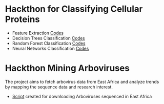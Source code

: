 # Hackthon for Classifying Cellular Proteins

- Feature Extraction [Codes](https://github.com/NOngeso/Python-and-Other-Scripts/blob/main/machine_learning_scripts/extract606.sh)
- Decision Trees Classification [Codes](https://github.com/NOngeso/Python-and-Other-Scripts/blob/main/machine_learning_scripts/Protein%20Classification-Decision_Trees.ipynb)
- Random Forest Classification [Codes](https://github.com/NOngeso/Python-and-Other-Scripts/blob/main/machine_learning_scripts/Protein%20Classification-Random_Forest.ipynb)
- Neural Networks Classification [Codes](https://github.com/NOngeso/Python-and-Other-Scripts/blob/main/machine_learning_scripts/Protein%20Classification-Neural%20Networks.ipynb)


# Hackthon Mining Arboviruses
The project aims to fetch arbovirus data from East Africa and analyze trends by mapping the sequence data and research interest.

- [Script](https://github.com/NOngeso/Hackthon_Mining_Arboviruses/blob/main/scripts/download_sequences.py) created for downloading Arboviruses sequenced in East Africa
